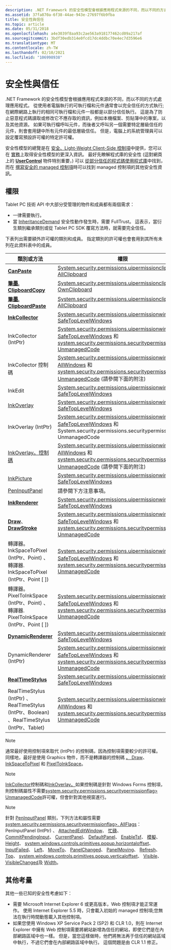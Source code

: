 ```yaml
---
description: .NET Framework 的安全性模型會根據應用程式來源的不同，而以不同的方式處理應用程式。
ms.assetid: 37fa870a-6f38-44ae-943e-27697f6b9fba
title: 安全性與信任
ms.topic: article
ms.date: 05/31/2018
ms.openlocfilehash: a4e3039f8aa93c2ae563a918177462cd09a217af
ms.sourcegitcommit: 3bdf30edb314e0fcd17dc4ddbc70e4ec7d3596e6
ms.translationtype: MT
ms.contentlocale: zh-TW
ms.lasthandoff: 02/10/2021
ms.locfileid: "106998938"
---
```

# <a name="security-and-trust"></a>安全性與信任

.NET Framework 的安全性模型會根據應用程式來源的不同，而以不同的方式處理應用程式。 從使用者電腦執行的可執行檔和元件通常會以完全信任的方式執行;在網際網路上執行的相同可執行檔和元件一般都是以部分信任執行。 這是為了防止惡意程式碼讀取或修改它不應存取的資訊，例如本機檔案、剪貼簿中的專案，以及其他資源。 如果可執行檔呼叫元件，而後者又呼叫另一個需要特定層級信任的元件，則會套用鏈中所有元件的最低層級信任。 但是，電腦上的系統管理員可以設定覆寫預設許可權的特定許可權。

安全性模型的總覽是在 [安全、Light-Weight Client-Side 控制項](/archive/msdn-magazine/2002/january/dhtml-and-net-host-secure-lightweight-client-side-controls-in-microsoft-internet-explorer)中提供，您可以在 [實務](/previous-versions/msp-n-p/ff648663(v=pandp.10))上取得安全性模型的更深入資訊。 最好先瞭解程式庫的安全性 (這對網頁上的 [**UserControl**](/uwp/api/Windows.UI.Xaml.Controls.UserControl?view=winrt-19041) 物件特別重要，) 可以 [從部分信任的程式碼使用程式庫](/documentation/?url=%2flibrary%2fcpguide%2fhtml%2fcpconusinglibrariesfrompartiallytrustedcode.asp)中找到，而在 [撰寫安全的 managed 控制項](/documentation/?url=%2flibrary%2fcpguide%2fhtml%2fcpconwritingsecuremanagedcontrols.asp%3fframe%3dtrue)時可以找到 managed 控制項的其他安全性資訊。

## <a name="permissions"></a>權限

Tablet PC 技術 API 中大部分受管理的物件和成員都有兩個需求：

-   一律需要執行。
-   當 [InheritanceDemand](/previous-versions/windows/) 安全性動作發生時，需要 FullTrust。 這表示，當衍生類別繼承類別或從 Tablet PC SDK 覆寫方法時，就需要完全信任。

下表列出需要額外許可權的類別和成員。 指定類別的許可權也會套用到其所有未列在此資料表中的成員。



| 類別或方法                                                                       | 權限                                                                                                                                                                                                    |
|---------------------------------------------------------------------------------------|----------------------------------------------------------------------------------------------------------------------------------------------------------------------------------------------------------------|
| [**CanPaste**](/windows/desktop/api/msinkaut/nf-msinkaut-iinkdisp-canpaste)                                                  | [System.security.permissions.uipermissionclipboard>. AllClipboard](/dotnet/api/system.security.permissions.uipermissionclipboard?view=dotnet-plat-ext-3.1&preserve-view=true)<br/>                                                                                                           |
| [**筆墨. ClipboardCopy**](/windows/desktop/api/msinkaut/nf-msinkaut-iinkdisp-clipboardcopy)                                    | [System.security.permissions.uipermissionclipboard>. OwnClipboard](/dotnet/api/system.security.permissions.uipermissionclipboard?view=dotnet-plat-ext-3.1&preserve-view=true)<br/>                                                                                                           |
| [**筆墨. ClipboardPaste**](/windows/desktop/api/msinkaut/nf-msinkaut-iinkdisp-clipboardpaste)                                  | [System.security.permissions.uipermissionclipboard>. AllClipboard](/dotnet/api/system.security.permissions.uipermissionclipboard?view=dotnet-plat-ext-3.1&preserve-view=true)<br/>                                                                                                           |
| [**InkCollector**](inkcollector-class.md)                                            | [System.security.permissions.uipermissionwindow>. SafeTopLevelWindows](/dotnet/api/system.security.permissions.uipermissionwindow?view=dotnet-plat-ext-3.1&preserve-view=true)<br/>                                                                                                          |
| InkCollector (IntPtr)                                                                   | [System.security.permissions.uipermissionwindow>. SafeTopLevelWindows](/dotnet/api/system.security.permissions.uipermissionwindow?view=dotnet-plat-ext-3.1&preserve-view=true) 和 [system.security.permissions.securitypermissionflag>. UnmanagedCode](/previous-versions/windows/)<br/>         |
| InkCollector 控制碼                                                                   | [System.security.permissions.uipermissionwindow>. AllWindows](/dotnet/api/system.security.permissions.uipermissionwindow?view=dotnet-plat-ext-3.1&preserve-view=true) 和 [system.security.permissions.securitypermissionflag>. UnmanagedCode](/previous-versions/windows/) (請參閱下面的附注) <br/> |
| InkEdit                                                                               | [System.security.permissions.uipermissionwindow>. SafeTopLevelWindows](/dotnet/api/system.security.permissions.uipermissionwindow?view=dotnet-plat-ext-3.1&preserve-view=true)<br/>                                                                                                          |
| [InkOverlay](/previous-versions/ms552322(v=vs.100))                                   | [System.security.permissions.uipermissionwindow>. SafeTopLevelWindows](/dotnet/api/system.security.permissions.uipermissionwindow?view=dotnet-plat-ext-3.1)<br/>                                                                                                          |
| InkOverlay (IntPtr)                                                                     | [System.security.permissions.uipermissionwindow>. SafeTopLevelWindows](/dotnet/api/system.security.permissions.uipermissionwindow?view=dotnet-plat-ext-3.1&preserve-view=true) 和 System.security.permissions.securitypermissionflag>. UnmanagedCode<br/>                                                                 |
| [InkOverlay。控制碼](/previous-versions/ms833109(v=msdn.10))                      | [System.security.permissions.uipermissionwindow>. AllWindows](/dotnet/api/system.security.permissions.uipermissionwindow?view=dotnet-plat-ext-3.1) 和 [system.security.permissions.securitypermissionflag>. UnmanagedCode](/previous-versions/windows/) (請參閱下面的附注) <br/> |
| [InkPicture](/previous-versions/aa514604(v=msdn.10))                                   | [System.security.permissions.uipermissionwindow>. SafeTopLevelWindows](/dotnet/api/system.security.permissions.uipermissionwindow?view=dotnet-plat-ext-3.1)<br/>                                                                                                          |
| [PenInputPanel](/previous-versions/aa514041(v=msdn.10))                             | 請參閱下方注意事項。<br/>                                                                                                                                                                                     |
| [**InkRenderer**](inkrenderer-class.md)                                              | [System.security.permissions.uipermissionwindow>. SafeTopLevelWindows](/dotnet/api/system.security.permissions.uipermissionwindow?view=dotnet-plat-ext-3.1&preserve-view=true)<br/>                                                                                                          |
| [**Draw**](/windows/desktop/api/msinkaut/nf-msinkaut-iinkrenderer-draw)、 [ **DrawStroke**](/windows/desktop/api/msinkaut/nf-msinkaut-iinkrenderer-drawstroke)        | [System.security.permissions.uipermissionwindow>. SafeTopLevelWindows](/dotnet/api/system.security.permissions.uipermissionwindow?view=dotnet-plat-ext-3.1&preserve-view=true) 和 [system.security.permissions.securitypermissionflag>. UnmanagedCode](/previous-versions/windows/)<br/>         |
| 轉譯器。 InkSpaceToPixel (IntPtr、Point) 、轉譯器. InkSpaceToPixel (IntPtr、Point \[ \])     | [System.security.permissions.uipermissionwindow>. SafeTopLevelWindows](/dotnet/api/system.security.permissions.uipermissionwindow?view=dotnet-plat-ext-3.1&preserve-view=true) 和 [system.security.permissions.securitypermissionflag>. UnmanagedCode](/previous-versions/windows/)<br/>         |
| 轉譯器。 PixelToInkSpace (IntPtr、Point) 、轉譯器. PixelToInkSpace (IntPtr、Point \[ \])     | [System.security.permissions.uipermissionwindow>. SafeTopLevelWindows](/dotnet/api/system.security.permissions.uipermissionwindow?view=dotnet-plat-ext-3.1&preserve-view=true) 和 [system.security.permissions.securitypermissionflag>. UnmanagedCode](/previous-versions/windows/)<br/>         |
| [**DynamicRenderer**](/previous-versions/windows/desktop/legacy/ms701168(v=vs.85))                                      | [System.security.permissions.uipermissionwindow>. SafeTopLevelWindows](/dotnet/api/system.security.permissions.uipermissionwindow?view=dotnet-plat-ext-3.1)<br/>                                                                                                          |
| DynamicRenderer (IntPtr)                                                                | [System.security.permissions.uipermissionwindow>. SafeTopLevelWindows](/dotnet/api/system.security.permissions.uipermissionwindow?view=dotnet-plat-ext-3.1&preserve-view=true) 和 [system.security.permissions.securitypermissionflag>. UnmanagedCode](/previous-versions/windows/)<br/>         |
| [**RealTimeStylus**](realtimestylus-class.md)                                        | [System.security.permissions.uipermissionwindow>. SafeTopLevelWindows](/dotnet/api/system.security.permissions.uipermissionwindow?view=dotnet-plat-ext-3.1&preserve-view=true)<br/>                                                                                                          |
| RealTimeStylus (IntPtr) 、RealTimeStylus (IntPtr、Boolean) 、RealTimeStylus (IntPtr、Tablet)  | [System.security.permissions.uipermissionwindow>. AllWindows](/dotnet/api/system.security.permissions.uipermissionwindow?view=dotnet-plat-ext-3.1&preserve-view=true) 和 [system.security.permissions.securitypermissionflag>. UnmanagedCode](/previous-versions/windows/)<br/>                  |



 

> [!Note]  
> 通常最好使用控制項來取代 (IntPtr) 的控制碼，因為控制項需要較少的許可權。 同樣地，最好是使用 Graphics 物件，而不是轉譯器的控制碼 [。 Draw](/previous-versions/ms828488(v=msdn.10))、 [InkSpaceToPixel](/previous-versions/ms828495(v=msdn.10)) 和 [PixelToInkSpace](/previous-versions/ms828505(v=msdn.10))。

 

> [!Note]  
> [InkCollector](/previous-versions/ms836504(v=msdn.10))控制碼和[InkOverlay。](/previous-versions/ms833109(v=msdn.10))如果控制碼是針對 Windows Forms 控制項，則控制碼屬性不需要[system.security.permissions.securitypermissionflag> UnmanagedCode](/previous-versions/windows/)許可權，但會針對其他視窗進行。

 

> [!Note]  
> 針對 [PenInputPanel](/previous-versions/aa514041(v=msdn.10)) 類別，下列方法和屬性需要 [system.security.permissions.securitypermissionflag>. AllFlags](/previous-versions/windows/)： PenInputPanel (IntPtr) 、 [AttachedEditWindow](/previous-versions/ms582240(v=vs.100))、 [忙碌](/previous-versions/ms571975(v=vs.100))、 [CommitPendingInput](/previous-versions/ms569650(v=vs.100))、 [CurrentPanel](/previous-versions/ms571976(v=vs.100))、 [DefaultPanel](/previous-versions/ms571977(v=vs.100))、 [EnableTsf](/previous-versions/ms569656(v=vs.100))、 [模擬](/previous-versions/ms571978(v=vs.100))、 [Height](/previous-versions/ms571979(v=vs.100))、 [system.windows.controls.primitives.popup.horizontaloffset](/previous-versions/ms571980(v=vs.100))、 [InputFailed](/previous-versions/ms567738(v=vs.100))、 [Left](/previous-versions/ms571981(v=vs.100))、 [MoveTo](/previous-versions/ms569667(v=vs.100))、 [PanelChanged](/previous-versions/ms567741(v=vs.100))、 [PanelMoving](/previous-versions/ms567748(v=vs.100))、 [Refresh](/previous-versions/ms569778(v=vs.100))、 [Top](/previous-versions/ms571982(v=vs.100))、 [system.windows.controls.primitives.popup.verticaloffset](/previous-versions/ms571983(v=vs.100))、 [Visible](/previous-versions/ms571984(v=vs.100))、 [VisibleChanged](/previous-versions/ms567754(v=vs.100))及 [Width](/previous-versions/ms571985(v=vs.100))。

 

## <a name="other-considerations"></a>其他考量

其他一些已知的安全性考慮如下：

-   需要 Microsoft Internet Explorer 6 或更高版本，Web 控制項才能正常運作。 使用 Internet Explorer 5.5 時，只會載入初始的 managed 控制項;您無法在執行時間動態載入其他控制項。
-   如果您使用 Windows XP Service Pack 2 (SP2) 和 CLR 1.0，則在 Internet Explorer 中擁有 Web 控制項需要將網站新增為信任的網站，即使它們是在內部網路區域中也一樣。 但是，當您這樣做時，他們將無法再于信任的網站區域中執行，不過它們會在內部網路區域中執行。 這個問題是由 CLR 1.1 修正。

 

 